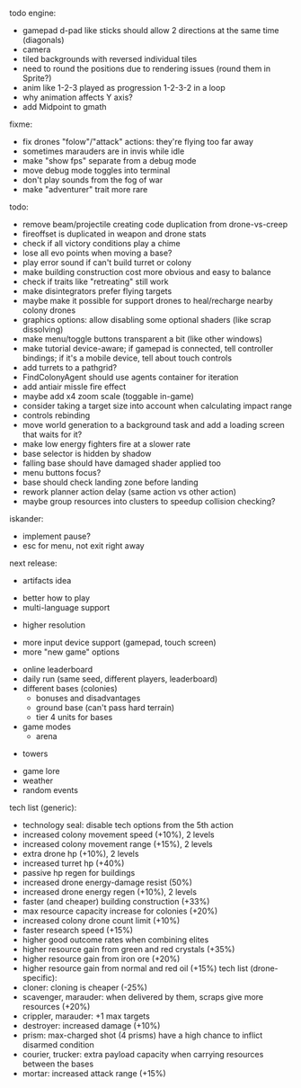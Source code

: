todo engine:
- gamepad d-pad like sticks should allow 2 directions at the same time (diagonals)
- camera
- tiled backgrounds with reversed individual tiles
- need to round the positions due to rendering issues (round them in Sprite?)
- anim like 1-2-3 played as progression 1-2-3-2 in a loop
- why animation affects Y axis?
- add Midpoint to gmath

fixme:
- fix drones "folow"/"attack" actions: they're flying too far away
- sometimes marauders are in invis while idle
- make "show fps" separate from a debug mode
- move debug mode toggles into terminal
- don't play sounds from the fog of war
- make "adventurer" trait more rare

todo:
- remove beam/projectile creating code duplication from drone-vs-creep
- fireoffset is duplicated in weapon and drone stats
- check if all victory conditions play a chime
- lose all evo points when moving a base?
- play error sound if can't build turret or colony
- make building construction cost more obvious and easy to balance
- check if traits like "retreating" still work
- make disintegrators prefer flying targets
- maybe make it possible for support drones to heal/recharge nearby colony drones
- graphics options: allow disabling some optional shaders (like scrap dissolving)
- make menu/toggle buttons transparent a bit (like other windows)
- make tutorial device-aware; if gamepad is connected, tell controller bindings; if it's a mobile device, tell about touch controls
- add turrets to a pathgrid?
- FindColonyAgent should use agents container for iteration
- add antiair missle fire effect
- maybe add x4 zoom scale (toggable in-game)
- consider taking a target size into account when calculating impact range
- controls rebinding
- move world generation to a background task and add a loading screen that waits for it?
- make low energy fighters fire at a slower rate
- base selector is hidden by shadow
- falling base should have damaged shader applied too
- menu buttons focus?
- base should check landing zone before landing
- rework planner action delay (same action vs other action)
- maybe group resources into clusters to speedup collision checking?

iskander:
- implement pause?
- esc for menu, not exit right away

next release:
- artifacts idea
+ better how to play
+ multi-language support
- higher resolution
+ more input device support (gamepad, touch screen)
+ more "new game" options
- online leaderboard
- daily run (same seed, different players, leaderboard)
- different bases (colonies)
  - bonuses and disadvantages
  - ground base (can't pass hard terrain)
  - tier 4 units for bases
- game modes
  - arena
+ towers
- game lore
- weather
- random events

tech list (generic):
- technology seal: disable tech options from the 5th action
- increased colony movement speed (+10%), 2 levels
- increased colony movement range (+15%), 2 levels
- extra drone hp (+10%), 2 levels
- increased turret hp (+40%)
- passive hp regen for buildings
- increased drone energy-damage resist (50%)
- increased drone energy regen (+10%), 2 levels
- faster (and cheaper) building construction (+33%)
- max resource capacity increase for colonies (+20%)
- increased colony drone count limit (+10%)
- faster research speed (+15%)
- higher good outcome rates when combining elites
- higher resource gain from green and red crystals (+35%)
- higher resource gain from iron ore (+20%)
- higher resource gain from normal and red oil (+15%)
tech list (drone-specific):
- cloner: cloning is cheaper (-25%)
- scavenger, marauder: when delivered by them, scraps give more resources (+20%)
- crippler, marauder: +1 max targets
- destroyer: increased damage (+10%)
- prism: max-charged shot (4 prisms) have a high chance to inflict disarmed condition
- courier, trucker: extra payload capacity when carrying resources between the bases
- mortar: increased attack range (+15%)
